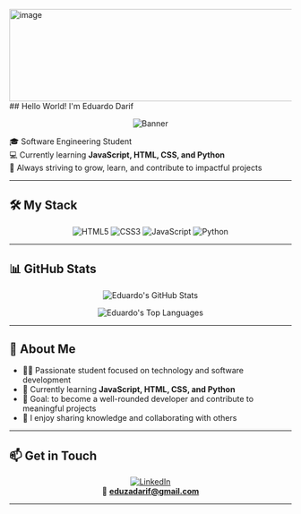 <img width="897" height="165" alt="image" src="https://github.com/user-attachments/assets/e36b9fb4-85b1-4294-b9ed-b9781b956aa7" />## Hello World! I'm Eduardo Darif  

<div align="center">
  
![Banner](https://media3.giphy.com/media/v1.Y2lkPTc5MGI3NjExOXp0ZjJzdGl1aW5ram9wNm5rdjd0NHRvZ2dtbmVkbzByd3dlcmJjYSZlcD12MV9pbnRlcm5hbF9naWZfYnlfaWQmY3Q9Zw/ENY5vJgJPEfG3Ym14H/giphy.gif)

</div>

🎓 Software Engineering Student  
💻 Currently learning **JavaScript, HTML, CSS, and Python**  
🚀 Always striving to grow, learn, and contribute to impactful projects  

---

## 🛠️ My Stack

<div align="center">
  
![HTML5](https://img.shields.io/badge/HTML5-E34F26?style=for-the-badge&logo=html5&logoColor=white)
![CSS3](https://img.shields.io/badge/CSS3-1572B6?style=for-the-badge&logo=css3&logoColor=white)
![JavaScript](https://img.shields.io/badge/JavaScript-F7DF1E?style=for-the-badge&logo=javascript&logoColor=black)
![Python](https://img.shields.io/badge/Python-3776AB?style=for-the-badge&logo=python&logoColor=white)

</div>

---

## 📊 GitHub Stats  

<div align="center">

<!-- General Stats -->
![Eduardo's GitHub Stats](https://github-readme-stats.vercel.app/api?username=EduDarif&show_icons=true&count_private=true&theme=tokyonight&hide_border=true&bg_color=0D1117&title_color=58A6FF&icon_color=58A6FF)

<!-- Most Used Languages (bars style) -->
![Eduardo's Top Languages](https://github-profile-summary-cards.vercel.app/api/cards/repos-per-language?username=EduDarif&theme=tokyonight)

</div>

---

## 📌 About Me  
* 👨‍💻 Passionate student focused on technology and software development
* 🌱 Currently learning **JavaScript, HTML, CSS, and Python**  
* 🎯 Goal: to become a well-rounded developer and contribute to meaningful projects  
* 🤝 I enjoy sharing knowledge and collaborating with others  

---

## 📫 Get in Touch  

<div align="center">

[![LinkedIn](https://img.shields.io/badge/LinkedIn-0077B5?style=for-the-badge&logo=linkedin&logoColor=white)](https://www.linkedin.com/in/edudarif/)  
📧 **eduzadarif@gmail.com**

</div>

---
